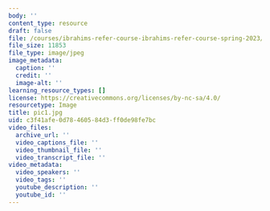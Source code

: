 ```yaml
---
body: ''
content_type: resource
draft: false
file: /courses/ibrahims-refer-course-ibrahims-refer-course-spring-2023/pic1.jpg
file_size: 11853
file_type: image/jpeg
image_metadata:
  caption: ''
  credit: ''
  image-alt: ''
learning_resource_types: []
license: https://creativecommons.org/licenses/by-nc-sa/4.0/
resourcetype: Image
title: pic1.jpg
uid: c3f41afe-0d78-4605-84d3-ff0de98fe7bc
video_files:
  archive_url: ''
  video_captions_file: ''
  video_thumbnail_file: ''
  video_transcript_file: ''
video_metadata:
  video_speakers: ''
  video_tags: ''
  youtube_description: ''
  youtube_id: ''
---
```

